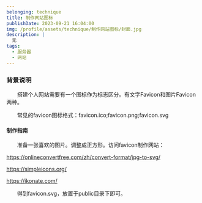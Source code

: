 ```yaml
---
belonging: technique
title: 制作网站图标
publishDate: 2023-09-21 16:04:00
img: /profile/assets/technique/制作网站图标/封面.jpg
description: |
  无
tags:
  - 服务器
  - 网站
---
```


### 背景说明

　　搭建个人网站需要有一个图标作为标志区分。有文字Favicon和图片Favicon两种。

　　常见的favicon图标格式：favicon.ico;favicon.png;favicon.svg

#### 制作指南

　　准备一张喜欢的图片。调整成正方形。访问favicon制作网站：

https://onlineconvertfree.com/zh/convert-format/jpg-to-svg/

https://simpleicons.org/

https://ikonate.com/

　　得到favicon.svg，放置于public目录下即可。


